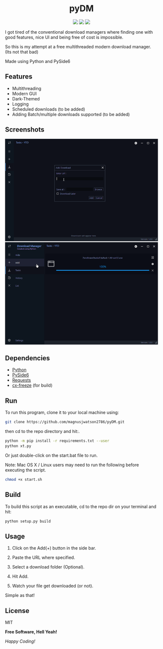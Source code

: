 <h1 align="center"> pyDM </h1>
<p align="center">
<img src="https://img.shields.io/github/repo-size/magnusjwatson2786/pyDM">
<img src="https://img.shields.io/github/last-commit/magnusjwatson2786/pyDM">
<img src="https://img.shields.io/github/license/magnusjwatson2786/pyDM">
</p>
I got tired of the conventional download managers where finding one with good features, nice UI and being free of cost is impossible.

So this is my attempt at a free multithreaded modern download manager. (Its not that bad)

Made using Python and PySide6 

## Features
- Multithreading
- Modern GUI
- Dark-Themed
- Logging
- Scheduled downloads (to be added)
- Adding Batch/multiple downloads supported (to be added)

## Screenshots
![Alt text](screenshots/img1.png?raw=true "pyDM")
![Alt text](screenshots/img2.png?raw=true "pyDM")

## Dependencies
- [Python]
- [PySide6]
- [Requests]
- [cx-freeze] (for build)

## Run
To run this program, clone it to your local machine using: 
```sh
git clone https://github.com/magnusjwatson2786/pyDM.git
```
then cd to the repo directory and hit:.
```sh
python -m pip install -r requirements.txt --user
python xt.py
```
Or just double-click on the start.bat file to run.

Note:  Mac OS X / Linux users may need to run the following before executing the script.
```sh
chmod +x start.sh
```

## Build
To build this script as an executable, cd to the repo dir on your terminal and hit:

```sh
python setup.py build
```

## Usage

1. Click on the Add(+) button in the side bar.

2. Paste the URL where specified.

3. Select a download folder (Optional).

4. Hit Add.

5. Watch your file get downloaded (or not).

Simple as that!

## License

MIT

**Free Software, Hell Yeah!**

*Happy Coding!*

[//]: # (links)
    
   [Python]: <https://www.python.org/>
   [PySide6]: <https://pypi.org/project/PySide6/>
   [Requests]: <https://pypi.org/project/requests/>
   [cx-freeze]: <https://pypi.org/project/cx-Freeze/>
   [Material Theme UI]: <https://www.material-theme.com/>
